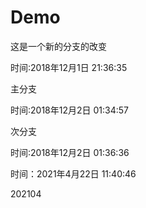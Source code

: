 # Demo
这是一个新的分支的改变

时间:2018年12月1日 21:36:35

主分支

时间:2018年12月2日 01:34:57

次分支

时间:2018年12月2日 01:36:36

时间：2021年4月22日 11:40:46

202104